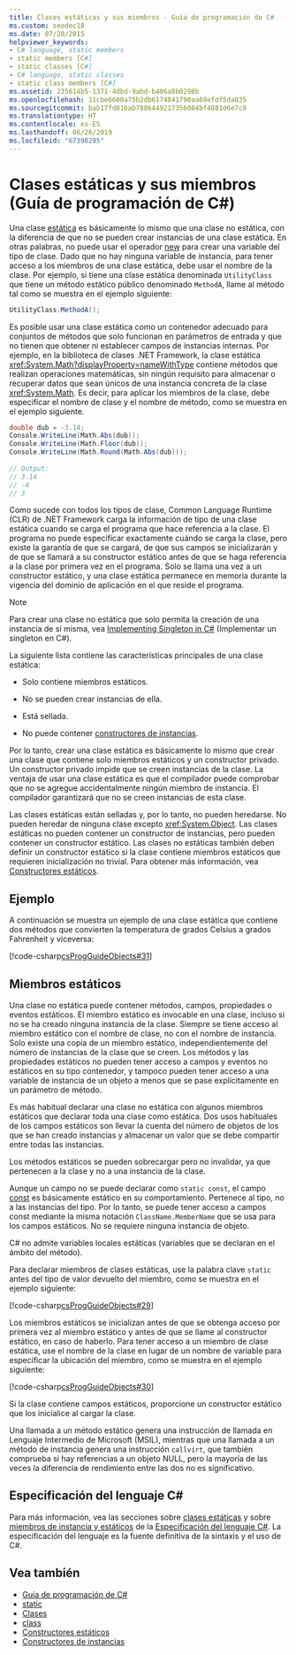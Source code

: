 ```yaml
---
title: Clases estáticas y sus miembros - Guía de programación de C#
ms.custom: seodec18
ms.date: 07/20/2015
helpviewer_keywords:
- C# language, static members
- static members [C#]
- static classes [C#]
- C# language, static classes
- static class members [C#]
ms.assetid: 235614b5-1371-4dbd-9abd-b406a8b0298b
ms.openlocfilehash: 11cbe6600a75b2db6174841790aa69efdf5da035
ms.sourcegitcommit: bab17fd81bab7886449217356084bf4881d6e7c8
ms.translationtype: HT
ms.contentlocale: es-ES
ms.lasthandoff: 06/26/2019
ms.locfileid: "67398295"
---
```

# <a name="static-classes-and-static-class-members-c-programming-guide"></a>Clases estáticas y sus miembros (Guía de programación de C#)

Una clase [estática](../../../csharp/language-reference/keywords/static.md) es básicamente lo mismo que una clase no estática, con la diferencia de que no se pueden crear instancias de una clase estática. En otras palabras, no puede usar el operador [new](../../../csharp/language-reference/operators/new-operator.md) para crear una variable del tipo de clase. Dado que no hay ninguna variable de instancia, para tener acceso a los miembros de una clase estática, debe usar el nombre de la clase. Por ejemplo, si tiene una clase estática denominada `UtilityClass` que tiene un método estático público denominado `MethodA`, llame al método tal como se muestra en el ejemplo siguiente:  
  
```csharp  
UtilityClass.MethodA();  
```  
  
 Es posible usar una clase estática como un contenedor adecuado para conjuntos de métodos que solo funcionan en parámetros de entrada y que no tienen que obtener ni establecer campos de instancias internas. Por ejemplo, en la biblioteca de clases .NET Framework, la clase estática <xref:System.Math?displayProperty=nameWithType> contiene métodos que realizan operaciones matemáticas, sin ningún requisito para almacenar o recuperar datos que sean únicos de una instancia concreta de la clase <xref:System.Math>. Es decir, para aplicar los miembros de la clase, debe especificar el nombre de clase y el nombre de método, como se muestra en el ejemplo siguiente.  
  
```csharp  
double dub = -3.14;  
Console.WriteLine(Math.Abs(dub));  
Console.WriteLine(Math.Floor(dub));  
Console.WriteLine(Math.Round(Math.Abs(dub)));  
  
// Output:  
// 3.14  
// -4  
// 3  
```  
  
 Como sucede con todos los tipos de clase, Common Language Runtime (CLR) de .NET Framework carga la información de tipo de una clase estática cuando se carga el programa que hace referencia a la clase. El programa no puede especificar exactamente cuándo se carga la clase, pero existe la garantía de que se cargará, de que sus campos se inicializarán y de que se llamará a su constructor estático antes de que se haga referencia a la clase por primera vez en el programa. Solo se llama una vez a un constructor estático, y una clase estática permanece en memoria durante la vigencia del dominio de aplicación en el que reside el programa.  
  
> [!NOTE]
>  Para crear una clase no estática que solo permita la creación de una instancia de sí misma, vea [Implementing Singleton in C#](https://docs.microsoft.com/previous-versions/msp-n-p/ff650316%28v=pandp.10%29) (Implementar un singleton en C#).  
  
 La siguiente lista contiene las características principales de una clase estática:  
  
- Solo contiene miembros estáticos.  
  
- No se pueden crear instancias de ella.  
  
- Está sellada.  
  
- No puede contener [constructores de instancias](../../../csharp/programming-guide/classes-and-structs/instance-constructors.md).  
  
 Por lo tanto, crear una clase estática es básicamente lo mismo que crear una clase que contiene solo miembros estáticos y un constructor privado. Un constructor privado impide que se creen instancias de la clase. La ventaja de usar una clase estática es que el compilador puede comprobar que no se agregue accidentalmente ningún miembro de instancia. El compilador garantizará que no se creen instancias de esta clase.  
  
 Las clases estáticas están selladas y, por lo tanto, no pueden heredarse. No pueden heredar de ninguna clase excepto <xref:System.Object>. Las clases estáticas no pueden contener un constructor de instancias, pero pueden contener un constructor estático. Las clases no estáticas también deben definir un constructor estático si la clase contiene miembros estáticos que requieren inicialización no trivial. Para obtener más información, vea [Constructores estáticos](../../../csharp/programming-guide/classes-and-structs/static-constructors.md).  
  
## <a name="example"></a>Ejemplo  
 A continuación se muestra un ejemplo de una clase estática que contiene dos métodos que convierten la temperatura de grados Celsius a grados Fahrenheit y viceversa:  
  
 [!code-csharp[csProgGuideObjects#31](~/samples/snippets/csharp/VS_Snippets_VBCSharp/csProgGuideObjects/CS/Objects.cs#31)]  
  
## <a name="static-members"></a>Miembros estáticos  
 Una clase no estática puede contener métodos, campos, propiedades o eventos estáticos. El miembro estático es invocable en una clase, incluso si no se ha creado ninguna instancia de la clase. Siempre se tiene acceso al miembro estático con el nombre de clase, no con el nombre de instancia. Solo existe una copia de un miembro estático, independientemente del número de instancias de la clase que se creen. Los métodos y las propiedades estáticos no pueden tener acceso a campos y eventos no estáticos en su tipo contenedor, y tampoco pueden tener acceso a una variable de instancia de un objeto a menos que se pase explícitamente en un parámetro de método.  
  
 Es más habitual declarar una clase no estática con algunos miembros estáticos que declarar toda una clase como estática. Dos usos habituales de los campos estáticos son llevar la cuenta del número de objetos de los que se han creado instancias y almacenar un valor que se debe compartir entre todas las instancias.  
  
 Los métodos estáticos se pueden sobrecargar pero no invalidar, ya que pertenecen a la clase y no a una instancia de la clase.  
  
 Aunque un campo no se puede declarar como `static const`, el campo [const](../../../csharp/language-reference/keywords/const.md) es básicamente estático en su comportamiento. Pertenece al tipo, no a las instancias del tipo. Por lo tanto, se puede tener acceso a campos const mediante la misma notación `ClassName.MemberName` que se usa para los campos estáticos. No se requiere ninguna instancia de objeto.  
  
 C# no admite variables locales estáticas (variables que se declaran en el ámbito del método).  
  
 Para declarar miembros de clases estáticas, use la palabra clave `static` antes del tipo de valor devuelto del miembro, como se muestra en el ejemplo siguiente:  
  
 [!code-csharp[csProgGuideObjects#29](~/samples/snippets/csharp/VS_Snippets_VBCSharp/csProgGuideObjects/CS/Objects.cs#29)]  
  
 Los miembros estáticos se inicializan antes de que se obtenga acceso por primera vez al miembro estático y antes de que se llame al constructor estático, en caso de haberlo. Para tener acceso a un miembro de clase estática, use el nombre de la clase en lugar de un nombre de variable para especificar la ubicación del miembro, como se muestra en el ejemplo siguiente:  
  
 [!code-csharp[csProgGuideObjects#30](~/samples/snippets/csharp/VS_Snippets_VBCSharp/csProgGuideObjects/CS/Objects.cs#30)]  
  
 Si la clase contiene campos estáticos, proporcione un constructor estático que los inicialice al cargar la clase.  
  
 Una llamada a un método estático genera una instrucción de llamada en Lenguaje Intermedio de Microsoft (MSIL), mientras que una llamada a un método de instancia genera una instrucción `callvirt`, que también comprueba si hay referencias a un objeto NULL, pero la mayoría de las veces la diferencia de rendimiento entre las dos no es significativo.  
  
## <a name="c-language-specification"></a>Especificación del lenguaje C#  

Para más información, vea las secciones sobre [clases estáticas](~/_csharplang/spec/classes.md#static-classes) y sobre [miembros de instancia y estáticos](~/_csharplang/spec/classes.md#static-and-instance-members) de la [Especificación del lenguaje C#](../../language-reference/language-specification/index.md). La especificación del lenguaje es la fuente definitiva de la sintaxis y el uso de C#.
  
## <a name="see-also"></a>Vea también

- [Guía de programación de C#](../../../csharp/programming-guide/index.md)
- [static](../../../csharp/language-reference/keywords/static.md)
- [Clases](../../../csharp/programming-guide/classes-and-structs/classes.md)
- [class](../../../csharp/language-reference/keywords/class.md)
- [Constructores estáticos](../../../csharp/programming-guide/classes-and-structs/static-constructors.md)
- [Constructores de instancias](../../../csharp/programming-guide/classes-and-structs/instance-constructors.md)
